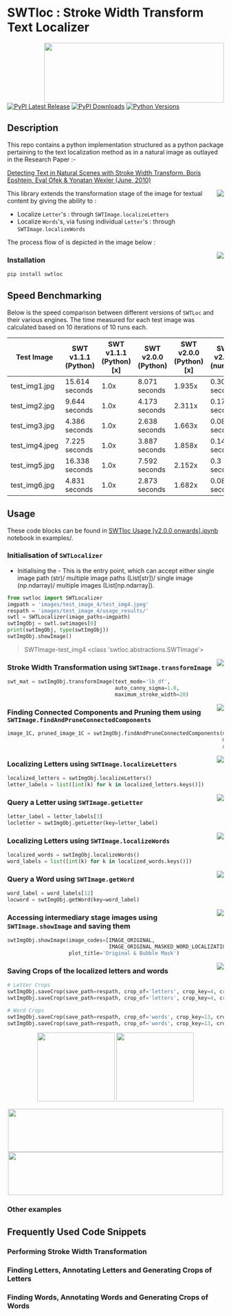 # SWTloc : Stroke Width Transform Text Localizer
<img style="float: right;" src="swtloc/static/logo.png" height=139 width=418 align="right">

[![PyPI Latest Release](https://img.shields.io/pypi/v/swtloc)](https://pypi.org/project/swtloc/)
[![PyPI Downloads](https://img.shields.io/pypi/dm/swtloc)](https://pypi.org/project/swtloc/)
[![Python Versions](https://img.shields.io/pypi/pyversions/swtloc)](https://pypi.org/project/swtloc/)

## Description

This repo contains a python implementation structured as a python package pertaining to the text localization method as in a natural image as outlayed in the Research Paper :- 

[Detecting Text in Natural Scenes with Stroke Width Transform.
Boris Epshtein, Eyal Ofek & Yonatan Wexler
(June, 2010)](https://www.microsoft.com/en-us/research/publication/detecting-text-in-natural-scenes-with-stroke-width-transform/)

<img style="float: right;" src="swtloc/static/logo.gif" align="centre">

This library extends the transformation stage of the image for textual content by giving the ability to :

- Localize `Letter`'s : through `SWTImage.localizeLetters`
- Localize `Words`'s, via fusing individual `Letter`'s : through `SWTImage.localizeWords`

The process flow of is depicted in the image below : 

<img style="float: right;" src="swtloc/static/SWTLoc_Process_Flow.png" align="centre">


### Installation 
```py
pip install swtloc
```

## Speed Benchmarking
Below is the speed comparison between different versions of ``SWTLoc`` and their various engines. The time measured for
each test image was calculated based on 10 iterations of 10 runs each.

Test Image | SWT v1.1.1 (Python) | SWT v1.1.1 (Python) [x] | SWT v2.0.0 (Python) | SWT v2.0.0 (Python) [x] | SWT v2.0.0 (numba) | SWT v2.0.0 (numba) [x]
--- | --- | --- | --- |--- |--- |--- 
test_img1.jpg | 15.614 seconds | 1.0x | 8.071 seconds | 1.935x | 0.308 seconds | 50.695x
test_img2.jpg | 9.644 seconds | 1.0x | 4.173 seconds | 2.311x | 0.176 seconds | 54.829x
test_img3.jpg | 4.386 seconds | 1.0x | 2.638 seconds | 1.663x | 0.083 seconds | 53.104x
test_img4.jpeg | 7.225 seconds | 1.0x | 3.887 seconds | 1.858x | 0.14 seconds | 51.42x
test_img5.jpg | 16.338 seconds | 1.0x | 7.592 seconds | 2.152x | 0.3 seconds | 54.405x
test_img6.jpg | 4.831 seconds | 1.0x | 2.873 seconds | 1.682x | 0.083 seconds | 57.853x


## Usage 
These code blocks can be found in [SWTloc Usage [v2.0.0 onwards].ipynb](examples/SWTloc-Usage-[v2.0.0-onwards].ipynb)
notebook in examples/.

### Initialisation of ``SWTLocalizer``
- Initialising the  - This is the entry point, which can accept either single image path (str)/
multiple image paths (List[str])/ single image (np.ndarray)/ multiple images (List[np.ndarray]).
```py
from swtloc import SWTLocalizer
imgpath = 'images/test_image_4/test_img4.jpeg'
respath = 'images/test_image_4/usage_results/'
swtl = SWTLocalizer(image_paths=imgpath)
swtImgObj = swtl.swtimages[0]
print(swtImgObj, type(swtImgObj))
swtImgObj.showImage()
```
> SWTImage-test_img4 <class 'swtloc.abstractions.SWTImage'>
<img style="float: right;" src="examples/images/test_image_4/usage_results/test_img4_01.jpg" align="centre">

### Stroke Width Transformation using ``SWTImage.transformImage``
```py
swt_mat = swtImgObj.transformImage(text_mode='lb_df',
                                   auto_canny_sigma=1.0,
                                   maximum_stroke_width=20)
```
<img style="float: right;" src="examples/images/test_image_4/usage_results/test_img4_01_02_03_04.jpg" align="centre">

### Finding Connected Components and Pruning them using ``SWTImage.findAndPruneConnectedComponents``
```py
image_1C, pruned_image_1C = swtImgObj.findAndPruneConnectedComponents(minimum_pixels_per_cc=100,
                                                                      maximum_pixels_per_cc=10_000,
                                                                      acceptable_aspect_ratio=0.2)
```
<img style="float: right;" src="examples/images/test_image_4/usage_results/test_img4_04_06_07_09.jpg" align="centre">

### Localizing Letters using ``SWTImage.localizeLetters``
```py
localized_letters = swtImgObj.localizeLetters()
letter_labels = list([int(k) for k in localized_letters.keys()])
```
<img style="float: right;" src="examples/images/test_image_4/usage_results/test_img4_11_12_13.jpg" align="centre">

### Query a Letter using ``SWTImage.getLetter``
```py
letter_label = letter_labels[3]
locletter = swtImgObj.getLetter(key=letter_label)
```
<img style="float: right;" src="examples/images/test_image_4/usage_results/test_img4_17_18.jpg" align="centre">

### Localizing Letters using ``SWTImage.localizeWords``
```py
localized_words = swtImgObj.localizeWords()
word_labels = list([int(k) for k in localized_words.keys()])
```
<img style="float: right;" src="examples/images/test_image_4/usage_results/test_img4_14_15_16.jpg" align="centre">

### Query a Word using ``SWTImage.getWord``
```py
word_label = word_labels[12]
locword = swtImgObj.getWord(key=word_label)
```
<img style="float: right;" src="examples/images/test_image_4/usage_results/test_img4_19_20.jpg" align="centre">

### Accessing intermediary stage images using ``SWTImage.showImage`` and saving them
```py
swtImgObj.showImage(image_codes=[IMAGE_ORIGINAL,
                                 IMAGE_ORIGINAL_MASKED_WORD_LOCALIZATIONS],
                    plot_title='Original & Bubble Mask')
```
<img style="float: right;" src="examples/images/test_image_4/usage_results/test_img4_01_16.jpg" align="middle">


### Saving Crops of the localized letters and words
```py
# Letter Crops
swtImgObj.saveCrop(save_path=respath, crop_of='letters', crop_key=4, crop_type='min_bbox', crop_on=IMAGE_ORIGINAL)
swtImgObj.saveCrop(save_path=respath, crop_of='letters', crop_key=4, crop_type='min_bbox', crop_on=IMAGE_SWT_TRANSFORMED)

# Word Crops
swtImgObj.saveCrop(save_path=respath, crop_of='words', crop_key=13, crop_type='bubble', crop_on=IMAGE_ORIGINAL)
swtImgObj.saveCrop(save_path=respath, crop_of='words', crop_key=13, crop_type='bubble', crop_on=IMAGE_SWT_TRANSFORMED)
```
<p align="middle">
  <img src="examples/images/test_image_4/usage_results/test_img4_letters-4_min_bbox_IMAGE_ORIGINAL_CROP.jpg" width="180px" height="160px"/>
  <img src="examples/images/test_image_4/usage_results/test_img4_letters-4_min_bbox_IMAGE_SWT_TRANSFORMED_CROP.jpg" width="180px" height="160px"/> 
</p>
<p align="middle">
  <img src="examples/images/test_image_4/usage_results/test_img4_words-13_bubble_IMAGE_ORIGINAL_CROP.jpg"  width="500px" height="100px"/>
  <img src="examples/images/test_image_4/usage_results/test_img4_words-13_bubble_IMAGE_SWT_TRANSFORMED_CROP.jpg" width="500px" height="100px"/> 
</p>

### Other examples

## Frequently Used Code Snippets
### Performing Stroke Width Transformation
### Finding Letters, Annotating Letters and Generating Crops of Letters
### Finding Words, Annotating Words and Generating Crops of Words


